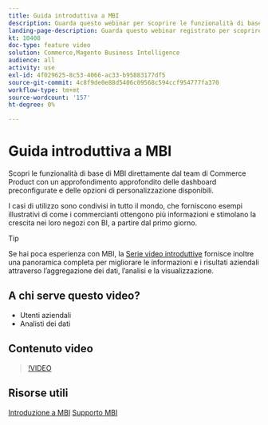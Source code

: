 ```yaml
---
title: Guida introduttiva a MBI
description: Guarda questo webinar per scoprire le funzionalità di base di MBI per il tuo Adobe Commerce o Magenti Open Source store.
landing-page-description: Guarda questo webinar registrato per scoprire le funzionalità di base di MBI per il tuo Adobe Commerce o store di Magenti Open Source.
kt: 10408
doc-type: feature video
solution: Commerce,Magento Business Intelligence
audience: all
activity: use
exl-id: 4f029625-8c53-4066-ac33-b95883177df5
source-git-commit: 4c8f9de0e88d5406c09568c594ccf954777fa370
workflow-type: tm+mt
source-wordcount: '157'
ht-degree: 0%

---
```


# Guida introduttiva a MBI

Scopri le funzionalità di base di MBI direttamente dal team di Commerce Product con un approfondimento approfondito delle dashboard preconfigurate e delle opzioni di personalizzazione disponibili.

I casi di utilizzo sono condivisi in tutto il mondo, che forniscono esempi illustrativi di come i commercianti ottengono più informazioni e stimolano la crescita nei loro negozi con BI, a partire dal primo giorno.

>[!TIP]
>
>Se hai poca esperienza con MBI, la [Serie video introduttive](./../1-overview.md) fornisce inoltre una panoramica completa per migliorare le informazioni e i risultati aziendali attraverso l’aggregazione dei dati, l’analisi e la visualizzazione.

## A chi serve questo video?

- Utenti aziendali
- Analisti dei dati

## Contenuto video

>[!VIDEO](https://video.tv.adobe.com/v/342501?quality=12&learn=on)

## Risorse utili

[Introduzione a MBI](https://docs.magento.com/mbi/getting-started/getting-started.html)
[Supporto MBI](https://support.magento.com/hc/en-us/articles/360016730811)
